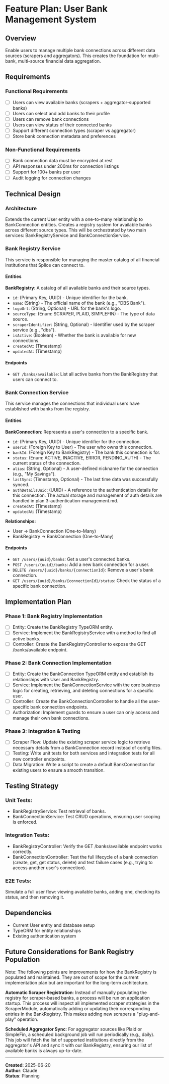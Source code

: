 # Feature Plan: User Bank Management System

## Overview
Enable users to manage multiple bank connections across different data sources (scrapers and aggregators). This creates the foundation for multi-bank, multi-source financial data aggregation.

## Requirements

### Functional Requirements
- [ ] Users can view available banks (scrapers + aggregator-supported banks)
- [ ] Users can select and add banks to their profile
- [ ] Users can remove bank connections
- [ ] Users can view status of their connected banks
- [ ] Support different connection types (scraper vs aggregator)
- [ ] Store bank connection metadata and preferences

### Non-Functional Requirements
- [ ] Bank connection data must be encrypted at rest
- [ ] API responses under 200ms for connection listings
- [ ] Support for 100+ banks per user
- [ ] Audit logging for connection changes

## Technical Design

### Architecture
Extends the current User entity with a one-to-many relationship to BankConnection entities. Creates a registry system for available banks across different source types. This will be orchestrated by two main services: BankRegistryService and BankConnectionService.

### Bank Registry Service
This service is responsible for managing the master catalog of all financial institutions that Splice can connect to.

#### Entities
**BankRegistry**: A catalog of all available banks and their source types.
- `id`: (Primary Key, UUID) - Unique identifier for the bank.
- `name`: (String) - The official name of the bank (e.g., "DBS Bank").
- `logoUrl`: (String, Optional) - URL for the bank's logo.
- `sourceType`: (Enum: SCRAPER, PLAID, SIMPLEFIN) - The type of data source.
- `scraperIdentifier`: (String, Optional) - Identifier used by the scraper service (e.g., "dbs").
- `isActive`: (Boolean) - Whether the bank is available for new connections.
- `createdAt`: (Timestamp)
- `updatedAt`: (Timestamp)

#### Endpoints
- `GET /banks/available`: List all active banks from the BankRegistry that users can connect to.

### Bank Connection Service
This service manages the connections that individual users have established with banks from the registry.

#### Entities
**BankConnection**: Represents a user's connection to a specific bank.
- `id`: (Primary Key, UUID) - Unique identifier for the connection.
- `userId`: (Foreign Key to User) - The user who owns this connection.
- `bankId`: (Foreign Key to BankRegistry) - The bank this connection is for.
- `status`: (Enum: ACTIVE, INACTIVE, ERROR, PENDING_AUTH) - The current status of the connection.
- `alias`: (String, Optional) - A user-defined nickname for the connection (e.g., "My Savings").
- `lastSync`: (Timestamp, Optional) - The last time data was successfully synced.
- `authDetailsUuid`: (UUID) - A reference to the authentication details for this connection. The actual storage and management of auth details are handled in plan 3-authentication-management.md.
- `createdAt`: (Timestamp)
- `updatedAt`: (Timestamp)

**Relationships:**
- User -> BankConnection (One-to-Many)
- BankRegistry -> BankConnection (One-to-Many)

#### Endpoints
- `GET /users/{uuid}/banks`: Get a user's connected banks.
- `POST /users/{uuid}/banks`: Add a new bank connection for a user.
- `DELETE /users/{uuid}/banks/{connectionId}`: Remove a user's bank connection.
- `GET /users/{uuid}/banks/{connectionId}/status`: Check the status of a specific bank connection.

## Implementation Plan

### Phase 1: Bank Registry Implementation
- [ ] Entity: Create the BankRegistry TypeORM entity.
- [ ] Service: Implement the BankRegistryService with a method to find all active banks.
- [ ] Controller: Create the BankRegistryController to expose the GET /banks/available endpoint.

### Phase 2: Bank Connection Implementation
- [ ] Entity: Create the BankConnection TypeORM entity and establish its relationships with User and BankRegistry.
- [ ] Service: Implement the BankConnectionService with the core business logic for creating, retrieving, and deleting connections for a specific user.
- [ ] Controller: Create the BankConnectionController to handle all the user-specific bank connection endpoints.
- [ ] Authorization: Implement guards to ensure a user can only access and manage their own bank connections.

### Phase 3: Integration & Testing
- [ ] Scraper Flow: Update the existing scraper service logic to retrieve necessary details from a BankConnection record instead of config files.
- [ ] Testing: Write unit tests for both services and integration tests for all new controller endpoints.
- [ ] Data Migration: Write a script to create a default BankConnection for existing users to ensure a smooth transition.

## Testing Strategy

### Unit Tests:
- BankRegistryService: Test retrieval of banks.
- BankConnectionService: Test CRUD operations, ensuring user scoping is enforced.

### Integration Tests:
- BankRegistryController: Verify the GET /banks/available endpoint works correctly.
- BankConnectionController: Test the full lifecycle of a bank connection (create, get, get status, delete) and test failure cases (e.g., trying to access another user's connection).

### E2E Tests: 
Simulate a full user flow: viewing available banks, adding one, checking its status, and then removing it.

## Dependencies
- Current User entity and database setup
- TypeORM for entity relationships
- Existing authentication system

## Future Considerations for Bank Registry Population
Note: The following points are improvements for how the BankRegistry is populated and maintained. They are out of scope for the current implementation plan but are important for the long-term architecture.

**Automatic Scraper Registration**: Instead of manually populating the registry for scraper-based banks, a process will be run on application startup. This process will inspect all implemented scraper strategies in the ScraperModule, automatically adding or updating their corresponding entries in the BankRegistry. This makes adding new scrapers a "plug-and-play" operation.

**Scheduled Aggregator Sync**: For aggregator sources like Plaid or SimpleFin, a scheduled background job will run periodically (e.g., daily). This job will fetch the list of supported institutions directly from the aggregator's API and sync it with our BankRegistry, ensuring our list of available banks is always up-to-date.

---
**Created**: 2025-06-20  
**Author**: Claude  
**Status**: Planning